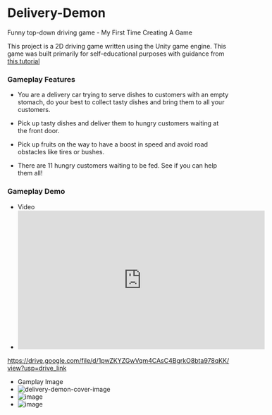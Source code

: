 # Delivery-Demon
Funny top-down driving game - My First Time Creating A Game

This project is a 2D driving game written using the Unity game engine. This game was built primarily for self-educational purposes with guidance from [this tutorial](https://www.udemy.com/course/unitycourse/)

### Gameplay Features

- You are a delivery car trying to serve dishes to customers with an empty stomach, do your best to collect tasty dishes and bring them to all your customers. 

- Pick up tasty dishes and deliver them to hungry customers waiting at the front door.

- Pick up fruits on the way to have a boost in speed and avoid road obstacles like tires or bushes.

- There are 11 hungry customers waiting to be fed. See if you can help them all!

### Gameplay Demo 
- Video
- <iframe width="560" height="315" src="https://drive.google.com/file/d/1pwZKYZGwVqm4CAsC4BgrkO8bta978qKK/view?usp=drive_link" frameborder="0" allow="accelerometer; autoplay; clipboard-write; encrypted-media; gyroscope; picture-in-picture" allowfullscreen></iframe>
https://drive.google.com/file/d/1pwZKYZGwVqm4CAsC4BgrkO8bta978qKK/view?usp=drive_link

- Gamplay Image
- ![delivery-demon-cover-image](https://github.com/LadyKillerr/Delivery-Demon/assets/107382099/2ef7776b-f8e4-47e5-9604-a47e66b7e731)
- ![image](https://github.com/LadyKillerr/Delivery-Demon/assets/107382099/7e3251dc-2b2d-4472-b44f-a2bb0bd0f1bf)
- ![image](https://github.com/LadyKillerr/Delivery-Demon/assets/107382099/0a31f3ab-6eb9-4587-89b6-022339f8708a)
